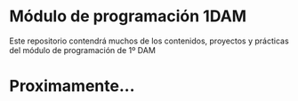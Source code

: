 # Módulo de programación 1DAM

Este repositorio contendrá muchos de los contenidos, proyectos y prácticas del módulo de programación de 1º DAM

# Proximamente...
